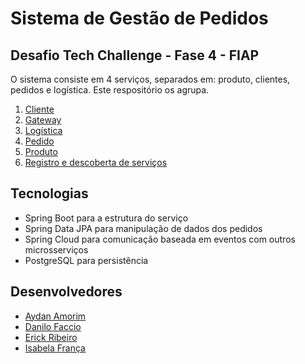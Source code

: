 # Sistema de Gestão de Pedidos

## Desafio Tech Challenge - Fase 4 - FIAP

O sistema consiste em 4 serviços, separados em: produto, clientes, pedidos e logística. Este respositório os agrupa.

1. [Cliente](https://github.com/AydanAmorim/costumers-microservice)
2. [Gateway](https://github.com/fysabelah/gateway)
3. [Logística](https://github.com/erickmatheusribeiro/tracking-microservice)
4. [Pedido](https://github.com/fysabelah/ordering-microservice)
5. [Produto](https://github.com/DFaccio/products-microservice)
6. [Registro e descoberta de serviços](https://github.com/fysabelah/registration-discovery-services)

## Tecnologias
* Spring Boot para a estrutura do serviço
* Spring Data JPA para manipulação de dados dos pedidos
* Spring Cloud para comunicação baseada em eventos com outros microsserviços
* PostgreSQL para persistência

## Desenvolvedores

- [Aydan Amorim](https://github.com/AydanAmorim)
- [Danilo Faccio](https://github.com/DFaccio)
- [Erick Ribeiro](https://github.com/erickmatheusribeiro)
- [Isabela França](https://github.com/fysabelah)
